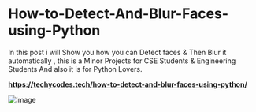 # How-to-Detect-And-Blur-Faces-using-Python
In this post i will Show you how you can Detect faces &amp; Then Blur it automatically , this is a Minor Projects for CSE Students &amp; Engineering Students And also it is for Python Lovers. 

**https://techycodes.tech/how-to-detect-and-blur-faces-using-python/**



![image](https://user-images.githubusercontent.com/73032070/126193442-3a16b6a3-f79b-4314-99f7-f425e9db9f00.png)
